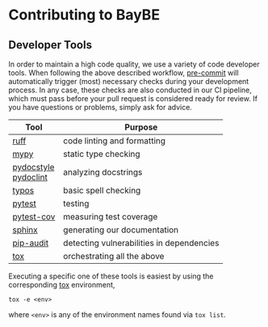 # Contributing to BayBE
## Developer Tools

In order to maintain a high code quality, we use a variety of code developer tools.
When following the above described workflow, [pre-commit](https://pre-commit.com/)
will automatically trigger (most) necessary checks during your development process.
In any case, these checks are also conducted in our CI pipeline, which must pass
before your pull request is considered ready for review.
If you have questions or problems, simply ask for advice.

| Tool                                                                                            | Purpose                                   |
|-------------------------------------------------------------------------------------------------|-------------------------------------------|
| [ruff](https://docs.astral.sh/ruff/)                                                            | code linting and formatting               |
| [mypy](https://mypy.readthedocs.io/)                                                            | static type checking                      |
| [pydocstyle](http://www.pydocstyle.org/)   <br/> [pydoclint](https://github.com/jsh9/pydoclint) | analyzing docstrings                      |
| [typos](https://github.com/crate-ci/typos)                                                      | basic spell checking                      |
| [pytest](https://docs.pytest.org/)                                                              | testing                                   |
| [pytest-cov](https://pytest-cov.readthedocs.io/)                                                | measuring test coverage                   |
| [sphinx](https://www.sphinx-doc.org/)                                                           | generating our documentation              |
| [pip-audit](https://github.com/pypa/pip-audit)                                                  | detecting vulnerabilities in dependencies |
| [tox](https://tox.wiki/)                                                                        | orchestrating all the above               |

Executing a specific one of these tools is easiest by using the corresponding
[tox](https://tox.wiki/) environment,

```console
tox -e <env>
```

where `<env>` is any of the environment names found via `tox list`.

<a id="code-design"></a>
